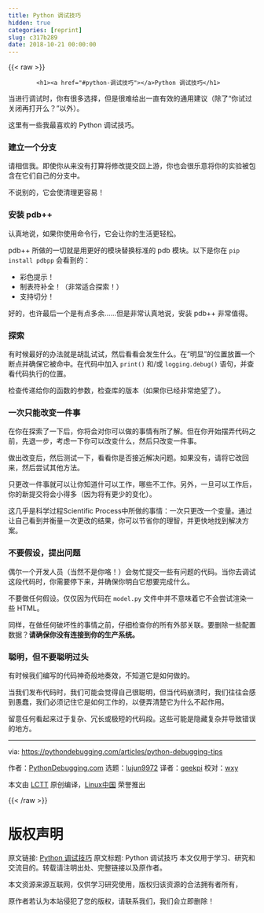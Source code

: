 ```yaml
---
title: Python 调试技巧
hidden: true
categories: [reprint]
slug: c317b289
date: 2018-10-21 00:00:00
---
```


{{< raw >}}

            <h1><a href="#python-调试技巧"></a>Python 调试技巧</h1>
<p>当进行调试时，你有很多选择，但是很难给出一直有效的通用建议（除了“你试过关闭再打开么？”以外）。</p>
<p>这里有一些我最喜欢的 Python 调试技巧。</p>
<h3><a href="#建立一个分支"></a>建立一个分支</h3>
<p>请相信我。即使你从来没有打算将修改提交回上游，你也会很乐意将你的实验被包含在它们自己的分支中。</p>
<p>不说别的，它会使清理更容易！</p>
<h3><a href="#安装-pdb"></a>安装 pdb++</h3>
<p>认真地说，如果你使用命令行，它会让你的生活更轻松。</p>
<p>pdb++ 所做的一切就是用更好的模块替换标准的 pdb 模块。以下是你在 <code>pip install pdbpp</code> 会看到的：</p>
<ul>
<li>彩色提示！</li>
<li>制表符补全！（非常适合探索！）</li>
<li>支持切分！</li>
</ul>
<p>好的，也许最后一个是有点多余……但是非常认真地说，安装 pdb++ 非常值得。</p>
<h3><a href="#探索"></a>探索</h3>
<p>有时候最好的办法就是胡乱试试，然后看看会发生什么。在“明显”的位置放置一个断点并确保它被命中。在代码中加入 <code>print()</code> 和/或 <code>logging.debug()</code> 语句，并查看代码执行的位置。</p>
<p>检查传递给你的函数的参数，检查库的版本（如果你已经非常绝望了）。</p>
<h3><a href="#一次只能改变一件事"></a>一次只能改变一件事</h3>
<p>在你在探索了一下后，你将会对你可以做的事情有所了解。但在你开始摆弄代码之前，先退一步，考虑一下你可以改变什么，然后只改变一件事。</p>
<p>做出改变后，然后测试一下，看看你是否接近解决问题。如果没有，请将它改回来，然后尝试其他方法。</p>
<p>只更改一件事就可以让你知道什可以工作，哪些不工作。另外，一旦可以工作后，你的新提交将会小得多（因为将有更少的变化）。</p>
<p>这几乎是科学过程Scientific Process中所做的事情：一次只更改一个变量。通过让自己看到并衡量一次更改的结果，你可以节省你的理智，并更快地找到解决方案。</p>
<h3><a href="#不要假设提出问题"></a>不要假设，提出问题</h3>
<p>偶尔一个开发人员（当然不是你咯！）会匆忙提交一些有问题的代码。当你去调试这段代码时，你需要停下来，并确保你明白它想要完成什么。</p>
<p>不要做任何假设。仅仅因为代码在 <code>model.py</code> 文件中并不意味着它不会尝试渲染一些 HTML。</p>
<p>同样，在做任何破坏性的事情之前，仔细检查你的所有外部关联。要删除一些配置数据？<strong>请确保你没有连接到你的生产系统。</strong></p>
<h3><a href="#聪明但不要聪明过头"></a>聪明，但不要聪明过头</h3>
<p>有时候我们编写的代码神奇般地奏效，不知道它是如何做的。</p>
<p>当我们发布代码时，我们可能会觉得自己很聪明，但当代码崩溃时，我们往往会感到愚蠢，我们必须记住它是如何工作的，以便弄清楚它为什么不起作用。</p>
<p>留意任何看起来过于复杂、冗长或极短的代码段。这些可能是隐藏复杂并导致错误的地方。</p>
<hr>
<p>via: <a href="https://pythondebugging.com/articles/python-debugging-tips">https://pythondebugging.com/articles/python-debugging-tips</a></p>
<p>作者：<a href="https://pythondebugging.com">PythonDebugging.com</a> 选题：<a href="https://github.com/lujun9972">lujun9972</a> 译者：<a href="https://github.com/geekpi">geekpi</a> 校对：<a href="https://github.com/wxy">wxy</a></p>
<p>本文由 <a href="https://github.com/LCTT/TranslateProject">LCTT</a> 原创编译，<a href="https://linux.cn/">Linux中国</a> 荣誉推出</p>

          
{{< /raw >}}

# 版权声明
原文链接: [Python 调试技巧](https://www.zcfy.cc/article/python-debugging-tips)
原文标题: Python 调试技巧
本文仅用于学习、研究和交流目的。转载请注明出处、完整链接以及原作者。 

本文资源来源互联网，仅供学习研究使用，版权归该资源的合法拥有者所有，

原作者若认为本站侵犯了您的版权，请联系我们，我们会立即删除！
